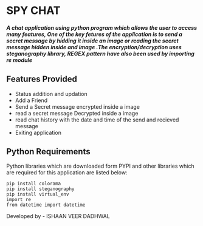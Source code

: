 <h1>SPY CHAT</h1>
<h5>A chat application using python program which allows the user to access many features, One of the key fetures of the application is  to send a secret message by hidding it inside an image or reading the secret message hidden inside and image .The <b>encryption/decryption uses steganography library, REGEX pattern have also been used by importing re module</b></h5>

<h2>Features Provided</h2>
<ul>
  <li>Status addition and updation</li>
  <li>Add a Friend</li>
  <li>Send a Secret message encrypted inside a image</li>
  <li>read a secret message Decrypted inside a image</li>
  <li>read chat history with the date and time of the send and recieved message</li>
  <li>Exiting application</li>
 </ul>
 
 <h2>Python Requirements</h2>
 Python libraries which are downloaded form PYPI and other libraries which are required for this application are listed below:
 
 
  ```pip install colorama```<br>
  ```pip install steganography```<br>
  ```pip install virtual_env```<br>
  ```import re```<br>
  ```from datetime import datetime```<br> 

Developed by - ISHAAN VEER DADHWAL
